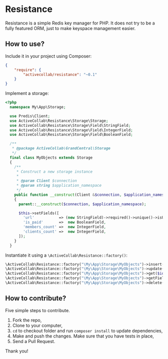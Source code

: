 # Resistance

Resistance is a simple Redis key manager for PHP. It does not try to be a fully featured ORM, just to make keyspace 
management easier.

## How to use?

Include it in your project using Composer:

```json
{
    "require": {
        "activecollab/resistance": "~0.1"
    }
}
```

Implement a storage:

```php
<?php
  namespace My\App\Storage;

  use Predis\Client;
  use ActiveCollab\Resistance\Storage\Storage;
  use ActiveCollab\Resistance\Storage\Field\StringField;
  use ActiveCollab\Resistance\Storage\Field\IntegerField;
  use ActiveCollab\Resistance\Storage\Field\BooleanField;

  /**
   * @package ActiveCollab\GrandCentral\Storage
   */
  final class MyObjects extends Storage
  {
    /**
     * Construct a new storage instance
     *
     * @param Client $connection
     * @param string $application_namespace
     */
    public function __construct(Client &$connection, $application_namespace)
    {
      parent::__construct($connection, $application_namespace);

      $this->setFields([
        'url'           => (new StringField)->required()->unique()->isUrl()->modifier('trim'),
        'is_paid'       =>  new BooleanField,
        'members_count' =>  new IntegerField,
        'clients_count' =>  new IntegerField,
      ]);
    }
  }
```

Instantiate it using a ``\ActiveCollab\Resistance::factory()``:

```php
\ActiveCollab\Resistance::factory("\My\App\Storage\MyObjects")->insert([], [], …);
\ActiveCollab\Resistance::factory("\My\App\Storage\MyObjects")->update($id, []);
\ActiveCollab\Resistance::factory("\My\App\Storage\MyObjects")->get($id);
\ActiveCollab\Resistance::factory("\My\App\Storage\MyObjects")->getFieldValue($id, 'url');
\ActiveCollab\Resistance::factory("\My\App\Storage\MyObjects")->delete($id);
```
    
## How to contribute?

Five simple steps to contribute.

1. Fork the repo, 
2. Clone to your computer,
3. ``cd`` to checkout folder and run ``composer install`` to update dependencies, 
4. Make and push the changes. Make sure that you have tests in place,
5. Send a Pull Request.

Thank you!
